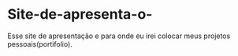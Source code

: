 # Site-de-apresenta-o-
Esse site de apresentação e para onde eu irei colocar meus projetos pessoais(portifolio).
